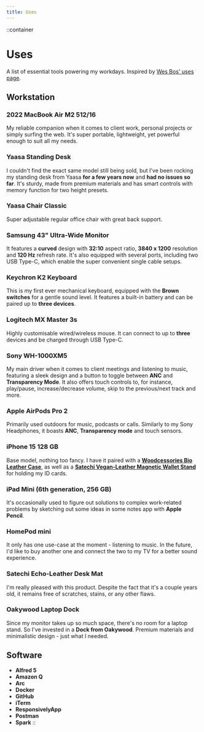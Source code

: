 ```yaml
---
title: Uses
---
```


::container
# Uses

A list of essential tools powering my workdays. Inspired by [Wes Bos' uses page](https://wesbos.com/uses).

## Workstation

### 2022 MacBook Air M2 512/16

My reliable companion when it comes to client work, personal projects or simply surfing the web. It's super portable, lightweight, yet powerful enough to suit all my needs.

### Yaasa Standing Desk

I couldn't find the exact same model still being sold, but I've been rocking my standing desk from Yaasa **for a few years now** and **had no issues so far**. It's sturdy, made from premium materials and has smart controls with memory function for two height presets.

### Yaasa Chair Classic

Super adjustable regular office chair with great back support.

### Samsung 43" Ultra-Wide Monitor

It features a **curved** design with **32:10** aspect ratio, **3840 x 1200** resolution and **120 Hz** refresh rate. It's also equipped with several ports, including two USB Type-C, which enable the super convenient single cable setups.

### Keychron K2 Keyboard

This is my first ever mechanical keyboard, equipped with the **Brown switches** for a gentle sound level. It features a built-in battery and can be paired up to **three devices**.

### Logitech MX Master 3s

Highly customisable wired/wireless mouse. It can connect to up to **three** devices and be charged through USB Type-C.

### Sony WH-1000XM5

My main driver when it comes to client meetings and listening to music, featuring a sleek design and a button to toggle between **ANC** and **Transparency Mode**. It also offers touch controls to, for instance, play/pause, increase/decrease volume, skip to the previous/next track and more.

### Apple AirPods Pro 2

Primarily used outdoors for music, podcasts or calls. Similarly to my Sony Headphones, it boasts **ANC**, **Transparency mode** and touch sensors.

### iPhone 15 128 GB

Base model, nothing too fancy. I have it paired with a [**Woodcessories Bio Leather Case**](https://en.woodcessories.com/products/iphone-15-leather-case-vegan-brown), as well as a [**Satechi Vegan-Leather Magnetic Wallet Stand**](https://satechi.net/products/vegan-leather-magnetic-wallet-stand) for holding my ID cards.

### iPad Mini (6th generation, 256 GB)

It's occasionally used to figure out solutions to complex work-related problems by sketching out some ideas in some notes app with **Apple Pencil**.

### HomePod mini

It only has one use-case at the moment - listening to music. In the future, I'd like to buy another one and connect the two to my TV for a better sound experience.

### Satechi Echo-Leather Desk Mat

I'm really pleased with this product. Despite the fact that it's a couple years old, it remains free of scratches, stains, or any other flaws.

### Oakywood Laptop Dock

Since my monitor takes up so much space, there's no room for a laptop stand. So I've invested in a **Dock from Oakywood**. Premium materials and minimalistic design - just what I needed.

## Software

- **Alfred 5**
- **Amazon Q**
- **Arc**
- **Docker**
- **GitHub**
- **iTerm**
- **ResponsivelyApp**
- **Postman**
- **Spark**
::
